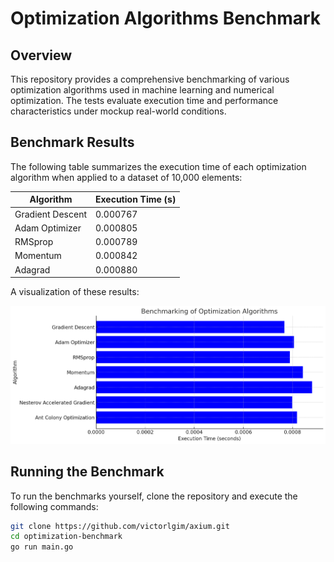 # Optimization Algorithms Benchmark

## Overview
This repository provides a comprehensive benchmarking of various optimization algorithms used in machine learning and numerical optimization. The tests evaluate execution time and performance characteristics under mockup real-world conditions.

## Benchmark Results
The following table summarizes the execution time of each optimization algorithm when applied to a dataset of 10,000 elements:

| Algorithm                     | Execution Time (s) |
|--------------------------------|---------------------|
| Gradient Descent              | 0.000767           |
| Adam Optimizer                | 0.000805           |
| RMSprop                       | 0.000789           |
| Momentum                      | 0.000842           |
| Adagrad                       | 0.000880           |

A visualization of these results:

![Execution Time Comparison](./assets/benchmark_results.png)

## Running the Benchmark
To run the benchmarks yourself, clone the repository and execute the following commands:

```sh
git clone https://github.com/victorlgim/axium.git
cd optimization-benchmark
go run main.go
```



